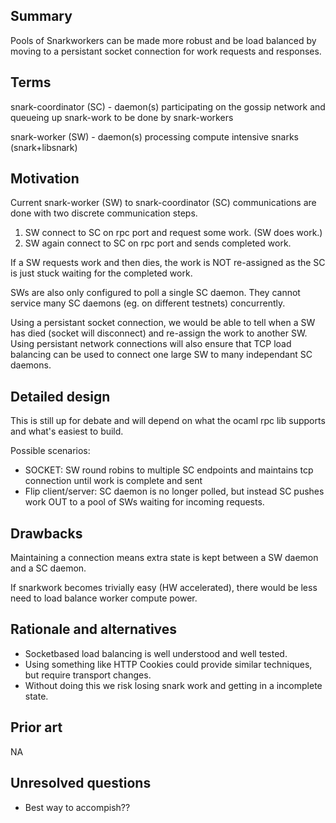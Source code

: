 ## Summary
[summary]: #summary

Pools of Snarkworkers can be made more robust and be load balanced by moving to a persistant socket connection for work requests and responses.

## Terms

snark-coordinator (SC) - daemon(s) participating on the gossip network and queueing up snark-work to be done by snark-workers

snark-worker (SW) - daemon(s) processing compute intensive snarks (snark+libsnark)


## Motivation

[motivation]: #motivation


Current snark-worker (SW) to snark-coordinator (SC) communications are done with two discrete communication steps.
1. SW connect to SC on rpc port and request some work.
(SW does work.)
2. SW again connect to SC on rpc port and sends completed work.

If a SW requests work and then dies, the work is NOT re-assigned as the SC is just stuck waiting for the completed work.

SWs are also only configured to poll a single SC daemon.  They cannot service many SC daemons (eg. on different testnets) concurrently.

Using a persistant socket connection, we would be able to tell when a SW has died (socket will disconnect) and re-assign the work to another SW.  Using persistant network connections will also ensure that TCP load balancing can be used to connect one large SW to many independant SC daemons.


## Detailed design

[detailed-design]: #detailed-design

This is still up for debate and will depend on what the ocaml rpc lib supports and what's easiest to build.

Possible scenarios:

* SOCKET: SW round robins to multiple SC endpoints and maintains tcp connection until work is complete and sent
* Flip client/server: SC daemon is no longer polled, but instead SC pushes work OUT to a pool of SWs waiting for incoming requests.


## Drawbacks
[drawbacks]: #drawbacks

Maintaining a connection means extra state is kept between a SW daemon and a SC daemon.

If snarkwork becomes trivially easy (HW accelerated), there would be less need to load balance worker compute power.

## Rationale and alternatives
[rationale-and-alternatives]: #rationale-and-alternatives

* Socketbased load balancing is well understood and well tested.
* Using something like HTTP Cookies could provide similar techniques, but require transport changes.
* Without doing this we risk losing snark work and getting in a incomplete state.

## Prior art
[prior-art]: #prior-art

NA

## Unresolved questions
[unresolved-questions]: #unresolved-questions

* Best way to accompish??

